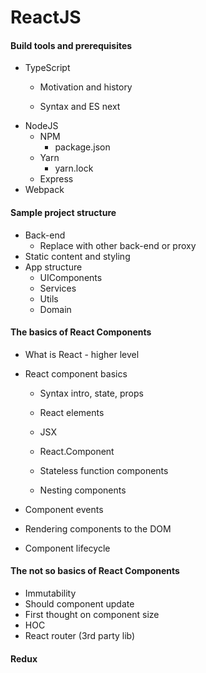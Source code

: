 # ReactJS

####  Build tools and prerequisites

* TypeScript
  * Motivation and history

  * Syntax and ES next
* NodeJS
  * NPM
    * package.json
  * Yarn
    * yarn.lock
  * Express
* Webpack

#### Sample project structure

* Back-end
  * Replace with other back-end or proxy
* Static content and styling
* App structure
  * UIComponents
  * Services
  * Utils
  * Domain

#### The basics of React Components

* What is React - higher level
* React component basics
  * Syntax intro, state, props

  * React elements
  * JSX

  * React.Component
  * Stateless function components
  * Nesting components

* Component events
* Rendering components to the DOM
* Component lifecycle

#### The not so basics of React Components

* Immutability
* Should component update
* First thought on component size
* HOC
* React router \(3rd party lib\)

#### Redux

####  















